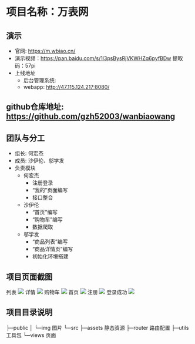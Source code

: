 # 项目名称：万表网
## 演示
+   官网:   https://m.wbiao.cn/
+   演示视频：https://pan.baidu.com/s/1l3psBysRjVKWHZq6pyfBDw 提取码：57pi
+   上线地址
    +   后台管理系统:
    +   webapp: http://47.115.124.217:8080/
## github仓库地址:  https://github.com/gzh52003/wanbiaowang
## 团队与分工
+   组长: 何宏杰
+   成员: 沙伊伦、邬学发
+   负责模块
    +   何宏杰
        +   注册登录
        +   “我的”页面编写
        +   接口整合
    +   沙伊伦
        +   “首页”编写
        +   “购物车”编写
        +   数据爬取
    +   邬学发
        +   “商品列表”编写
        +   “商品详情页”编写
        +   初始化环境搭建



## 项目页面截图
列表
![](./img/list.png)
详情
![](./img/goods.png)
购物车
![](./img/cart.png)
首页
![](./img/home.png)
注册
![](./img/reg.png)
登录成功
![](./img/login_success.png)






## 项目目录说明
├─public
│  └─img        图片
└─src
    ├─assets    静态资源
    ├─router    路由配置
    ├─utils     工具包
    └─views     页面
	
